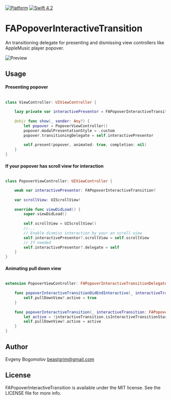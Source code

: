 [![Platform](https://img.shields.io/cocoapods/p/FloatingPanel.svg)](https://cocoapods.org/pods/FloatingPanel)
[![Swift 4.2](https://img.shields.io/badge/Swift-4.2-orange.svg?style=flat)](https://swift.org/)

#  FAPopoverInteractiveTransition

An transitioning delegate for presenting and dismissing view controllers like AppleMusic player popover.

![Preview](https://github.com/beastgrim/FAPopoverInteractiveTransition/raw/master/Resources/Preview.gif)


## Usage

#### Presenting popover

```swift

class ViewController: UIViewController {
    
    lazy private var interactivePresentor = FAPopoverInteractiveTransition()
    
    @objc func show(_ sender: Any?) {
        let popover = PopoverViewController()
        popover.modalPresentationStyle = .custom
        popover.transitioningDelegate = self.interactivePresentor
        
        self.present(popover, animated: true, completion: nil)
    }
}
```

#### If your popover has scroll view for interaction

```swift

class PopoverViewController: UIViewController {

    weak var interactivePresentor: FAPopoverInteractiveTransition?
    
    var scrollView: UIScrollView!
    
    override func viewDidLoad() {
        super.viewDidLoad()
        
        self.scrollView = UIScrollView()
        //...
        // Enable dismiss interaction by your an scroll view
        self.interactivePresentor?.scrollView = self.scrollView
        // If needed
        self.interactivePresentor?.delegate = self
    }
}
```

#### Animating pull down view

```swift

extension PopoverViewController: FAPopoverInteractiveTransitionDelegate {
    
    func popoverInteractiveTransitionDidEndInteractive(_ interactiveTransition: FAPopoverInteractiveTransition) {
        self.pullDownView?.active = true
    }
    
    func popoverInteractiveTransition(_ interactiveTransition: FAPopoverInteractiveTransition, didChangeFractionCompleted fractionCompleted: CGFloat) {
        let active = !interactiveTransition.isInteractiveTransitionStarted || fractionCompleted == 0 || fractionCompleted == 1.0
        self.pullDownView?.active = active
    }
}
```


## Author

Evgeny Bogomolov <beastgrim@gmail.com>

## License

FAPopoverInteractiveTransition is available under the MIT license. See the LICENSE file for more info.
